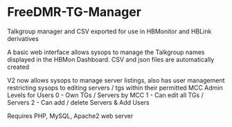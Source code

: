 # FreeDMR-TG-Manager
Talkgroup manager and CSV exported for use in HBMonitor and HBLink derivatives

A basic web interface allows sysops to manage the Talkgroup names displayed in the HBMon Dashboard. CSV and json files are automatically created

V2 now allows sysops to manage server listings, also has user management restricting sysops to editing servers / tgs within their permitted MCC
Admin Levels for Users
0 - Own TGs / Servers by MCC
1 - Can edit all TGs / Servers
2 - Can add / delete Servers & Add Users

Requires PHP, MySQL, Apache2 web server
